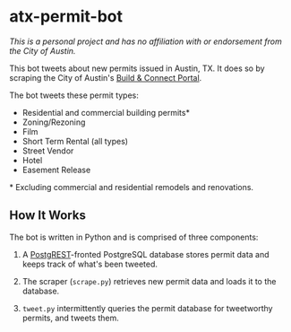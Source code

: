 # atx-permit-bot
*This is a personal project and has no affiliation with or endorsement from the City of Austin.*

This bot tweets about new permits issued in Austin, TX. It does so by scraping the City of Austin's [Build & Connect Portal](https://abc.austintexas.gov/).

The bot tweets these permit types:

- Residential and commercial building permits\*
- Zoning/Rezoning
- Film
- Short Term Rental (all types)
- Street Vendor
- Hotel
- Easement Release

\* Excluding commercial and residential remodels and renovations.

## How It Works

The bot is written in Python and is comprised of three components:

1. A [PostgREST](http://postgrest.org/)-fronted PostgreSQL database stores permit data and keeps track of what's been tweeted.

2. The scraper (`scrape.py`) retrieves new permit data and loads it to the database.

3. `tweet.py` intermittently queries the permit database for tweetworthy permits, and tweets them.
